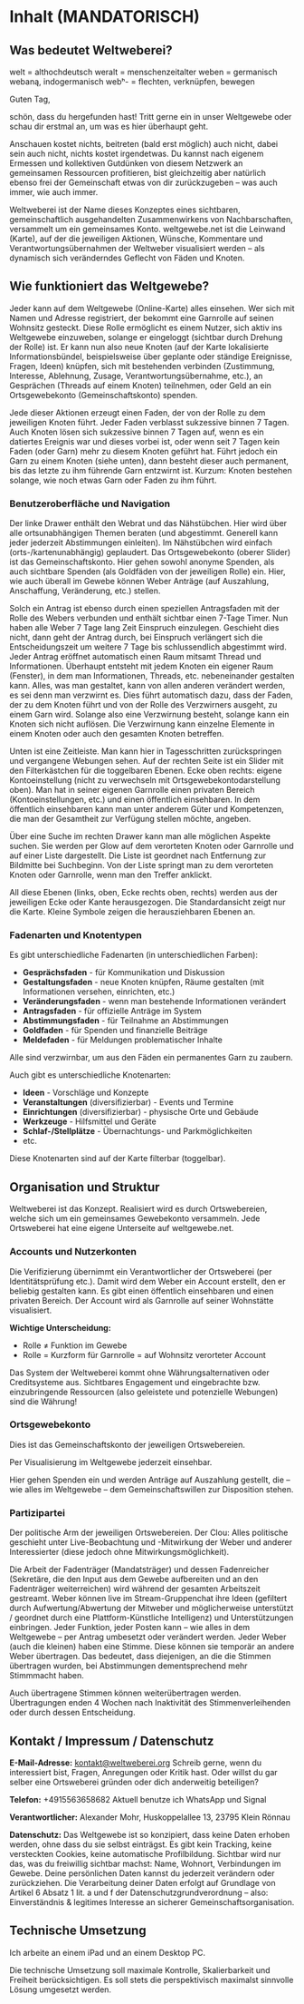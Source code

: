 # Inhalt (MANDATORISCH)

## Was bedeutet Weltweberei?

welt = althochdeutsch weralt = menschenzeitalter
weben = germanisch webaną, indogermanisch webʰ- = flechten, verknüpfen, bewegen

Guten Tag,

schön, dass du hergefunden hast! Tritt gerne ein in unser Weltgewebe oder schau dir erstmal an, um was es
hier überhaupt geht.

Anschauen kostet nichts, beitreten (bald erst möglich) auch nicht, dabei sein auch nicht, nichts kostet
irgendetwas. Du kannst nach eigenem Ermessen und kollektiven Gutdünken von diesem Netzwerk an gemeinsamen
Ressourcen profitieren, bist gleichzeitig aber natürlich ebenso frei der Gemeinschaft etwas von dir
zurückzugeben – was auch immer, wie auch immer.

Weltweberei ist der Name dieses Konzeptes eines sichtbaren, gemeinschaftlich ausgehandelten Zusammenwirkens
von Nachbarschaften, versammelt um ein gemeinsames Konto. weltgewebe.net ist die Leinwand (Karte), auf der
die jeweiligen Aktionen, Wünsche, Kommentare und Verantwortungsübernahmen der Weltweber visualisiert werden
– als dynamisch sich veränderndes Geflecht von Fäden und Knoten.

## Wie funktioniert das Weltgewebe?

Jeder kann auf dem Weltgewebe (Online-Karte) alles einsehen. Wer sich mit Namen und Adresse registriert,
der bekommt eine Garnrolle auf seinen Wohnsitz gesteckt. Diese Rolle ermöglicht es einem Nutzer, sich aktiv
ins Weltgewebe einzuweben, solange er eingeloggt (sichtbar durch Drehung der Rolle) ist. Er kann nun also
neue Knoten (auf der Karte lokalisierte Informationsbündel, beispielsweise über geplante oder ständige
Ereignisse, Fragen, Ideen) knüpfen, sich mit bestehenden verbinden (Zustimmung, Interesse, Ablehnung,
Zusage, Verantwortungsübernahme, etc.), an Gesprächen (Threads auf einem Knoten) teilnehmen, oder Geld an
ein Ortsgewebekonto (Gemeinschaftskonto) spenden.

Jede dieser Aktionen erzeugt einen Faden, der von der Rolle zu dem jeweiligen Knoten führt. Jeder Faden
verblasst sukzessive binnen 7 Tagen. Auch Knoten lösen sich sukzessive binnen 7 Tagen auf, wenn es ein
datiertes Ereignis war und dieses vorbei ist, oder wenn seit 7 Tagen kein Faden (oder Garn) mehr zu diesem
Knoten geführt hat. Führt jedoch ein Garn zu einem Knoten (siehe unten), dann besteht dieser auch permanent,
bis das letzte zu ihm führende Garn entzwirnt ist. Kurzum: Knoten bestehen solange, wie noch etwas Garn oder
Faden zu ihm führt.

### Benutzeroberfläche und Navigation

Der linke Drawer enthält den Webrat und das Nähstübchen. Hier wird über alle ortsunabhängigen Themen
beraten (und abgestimmt. Generell kann jeder jederzeit Abstimmungen einleiten). Im Nähstübchen wird
einfach (orts-/kartenunabhängig) geplaudert. Das Ortsgewebekonto (oberer Slider) ist das
Gemeinschaftskonto. Hier gehen sowohl anonyme Spenden, als auch sichtbare Spenden (als Goldfäden von der
jeweiligen Rolle) ein. Hier, wie auch überall im Gewebe können Weber Anträge (auf Auszahlung, Anschaffung,
Veränderung, etc.) stellen.

Solch ein Antrag ist ebenso durch einen speziellen Antragsfaden mit der Rolle des Webers verbunden und
enthält sichtbar einen 7-Tage Timer. Nun haben alle Weber 7 Tage lang Zeit Einspruch einzulegen.
Geschieht dies nicht, dann geht der Antrag durch, bei Einspruch verlängert sich die Entscheidungszeit um
weitere 7 Tage bis schlussendlich abgestimmt wird. Jeder Antrag eröffnet automatisch einen Raum mitsamt
Thread und Informationen. Überhaupt entsteht mit jedem Knoten ein eigener Raum (Fenster), in dem man
Informationen, Threads, etc. nebeneinander gestalten kann. Alles, was man gestaltet, kann von allen anderen
verändert werden, es sei denn man verzwirnt es. Dies führt automatisch dazu, dass der Faden, der zu dem
Knoten führt und von der Rolle des Verzwirners ausgeht, zu einem Garn wird. Solange also eine Verzwirnung
besteht, solange kann ein Knoten sich nicht auflösen. Die Verzwirnung kann einzelne Elemente in einem
Knoten oder auch den gesamten Knoten betreffen.

Unten ist eine Zeitleiste. Man kann hier in Tagesschritten zurückspringen und vergangene Webungen sehen.
Auf der rechten Seite ist ein Slider mit den Filterkästchen für die toggelbaren Ebenen. Ecke oben rechts:
eigene Kontoeinstellung (nicht zu verwechseln mit Ortsgewebekontodarstellung oben). Man hat in seiner
eigenen Garnrolle einen privaten Bereich (Kontoeinstellungen, etc.) und einen öffentlich einsehbaren. In
dem öffentlich einsehbaren kann man unter anderem Güter und Kompetenzen, die man der Gesamtheit zur
Verfügung stellen möchte, angeben.

Über eine Suche im rechten Drawer kann man alle möglichen Aspekte suchen. Sie werden per Glow auf dem
verorteten Knoten oder Garnrolle und auf einer Liste dargestellt. Die Liste ist geordnet nach Entfernung
zur Bildmitte bei Suchbeginn. Von der Liste springt man zu dem verorteten Knoten oder Garnrolle, wenn man
den Treffer anklickt.

All diese Ebenen (links, oben, Ecke rechts oben, rechts) werden aus der jeweiligen Ecke oder Kante
herausgezogen. Die Standardansicht zeigt nur die Karte. Kleine Symbole zeigen die herausziehbaren Ebenen an.

### Fadenarten und Knotentypen

Es gibt unterschiedliche Fadenarten (in unterschiedlichen Farben):

- **Gesprächsfaden** - für Kommunikation und Diskussion
- **Gestaltungsfaden** - neue Knoten knüpfen, Räume gestalten (mit Informationen versehen, einrichten, etc.)
- **Veränderungsfaden** - wenn man bestehende Informationen verändert
- **Antragsfaden** - für offizielle Anträge im System
- **Abstimmungsfaden** - für Teilnahme an Abstimmungen
- **Goldfaden** - für Spenden und finanzielle Beiträge
- **Meldefaden** - für Meldungen problematischer Inhalte

Alle sind verzwirnbar, um aus den Fäden ein permanentes Garn zu zaubern.

Auch gibt es unterschiedliche Knotenarten:

- **Ideen** - Vorschläge und Konzepte
- **Veranstaltungen** (diversifizierbar) - Events und Termine
- **Einrichtungen** (diversifizierbar) - physische Orte und Gebäude
- **Werkzeuge** - Hilfsmittel und Geräte
- **Schlaf-/Stellplätze** - Übernachtungs- und Parkmöglichkeiten
- etc.

Diese Knotenarten sind auf der Karte filterbar (toggelbar).

## Organisation und Struktur

Weltweberei ist das Konzept. Realisiert wird es durch Ortswebereien, welche sich um ein gemeinsames
Gewebekonto versammeln. Jede Ortsweberei hat eine eigene Unterseite auf weltgewebe.net.

### Accounts und Nutzerkonten

Die Verifizierung übernimmt ein Verantwortlicher der Ortsweberei (per Identitätsprüfung etc.). Damit wird
dem Weber ein Account erstellt, den er beliebig gestalten kann. Es gibt einen öffentlich einsehbaren und
einen privaten Bereich. Der Account wird als Garnrolle auf seiner Wohnstätte visualisiert.

**Wichtige Unterscheidung:**

- Rolle ≠ Funktion im Gewebe
- Rolle = Kurzform für Garnrolle = auf Wohnsitz verorteter Account

Das System der Weltweberei kommt ohne Währungsalternativen oder Creditsysteme aus. Sichtbares Engagement und
eingebrachte bzw. einzubringende Ressourcen (also geleistete und potenzielle Webungen) sind die Währung!

### Ortsgewebekonto

Dies ist das Gemeinschaftskonto der jeweiligen Ortswebereien.

Per Visualisierung im Weltgewebe jederzeit einsehbar.

Hier gehen Spenden ein und werden Anträge auf Auszahlung gestellt, die – wie alles im Weltgewebe – dem
Gemeinschaftswillen zur Disposition stehen.

### Partizipartei

Der politische Arm der jeweiligen Ortswebereien. Der Clou: Alles politische geschieht unter
Live-Beobachtung und -Mitwirkung der Weber und anderer Interessierter (diese jedoch ohne
Mitwirkungsmöglichkeit).

Die Arbeit der Fadenträger (Mandatsträger) und dessen Fadenreicher (Sekretäre, die den Input aus dem
Gewebe aufbereiten und an den Fadenträger weiterreichen) wird während der gesamten Arbeitszeit gestreamt.
Weber können live im Stream-Gruppenchat ihre Ideen (gefiltert durch Aufwertung/Abwertung der Mitweber und
möglicherweise unterstützt / geordnet durch eine Plattform-Künstliche Intelligenz) und Unterstützungen
einbringen. Jeder Funktion, jeder Posten kann – wie alles in dem Weltgewebe – per Antrag umbesetzt oder
verändert werden. Jeder Weber (auch die kleinen) haben eine Stimme. Diese können sie temporär an andere
Weber übertragen. Das bedeutet, dass diejenigen, an die die Stimmen übertragen wurden, bei Abstimmungen
dementsprechend mehr Stimmmacht haben.

Auch übertragene Stimmen können weiterübertragen werden. Übertragungen enden 4 Wochen nach Inaktivität des
Stimmenverleihenden oder durch dessen Entscheidung.

## Kontakt / Impressum / Datenschutz

**E-Mail-Adresse:** <kontakt@weltweberei.org>
Schreib gerne, wenn du interessiert bist, Fragen, Anregungen oder Kritik hast. Oder willst du gar selber
eine Ortsweberei gründen oder dich anderweitig beteiligen?

**Telefon:** +4915563658682
Aktuell benutze ich WhatsApp und Signal

**Verantwortlicher:** Alexander Mohr, Huskoppelallee 13, 23795 Klein Rönnau

**Datenschutz:** Das Weltgewebe ist so konzipiert, dass keine Daten erhoben werden, ohne dass du sie selbst
einträgst. Es gibt kein Tracking, keine versteckten Cookies, keine automatische Profilbildung. Sichtbar
wird nur das, was du freiwillig sichtbar machst: Name, Wohnort, Verbindungen im Gewebe. Deine persönlichen
Daten kannst du jederzeit verändern oder zurückziehen. Die Verarbeitung deiner Daten erfolgt auf Grundlage
von Artikel 6 Absatz 1 lit. a und f der Datenschutzgrundverordnung – also: Einverständnis & legitimes
Interesse an sicherer Gemeinschaftsorganisation.

## Technische Umsetzung

Ich arbeite an einem iPad und an einem Desktop PC.

Die technische Umsetzung soll maximale Kontrolle, Skalierbarkeit und Freiheit berücksichtigen. Es soll
stets die perspektivisch maximalst sinnvolle Lösung umgesetzt werden.
